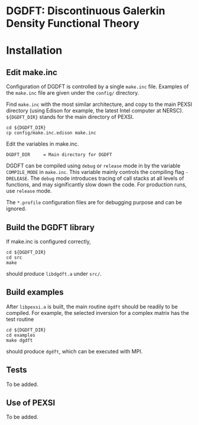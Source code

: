 DGDFT: Discontinuous Galerkin Density Functional Theory 
=======================================================

Installation       
============


Edit make.inc
-------------

Configuration of DGDFT is controlled by a single `make.inc` file.
Examples of the `make.inc` file are given under the `config/` directory.

Find `make.inc` with the most similar architecture, and copy to the main
PEXSI directory (using Edison for example, the latest Intel computer
at NERSC).  `${DGDFT_DIR}` stands for the main directory of PEXSI.

    cd ${DGDFT_DIR}
    cp config/make.inc.edison make.inc

Edit the variables in make.inc. 
    
    DGDFT_DIR     = Main directory for DGDFT

DGDFT can be compiled using `debug` or `release` mode in
by the variable `COMPILE_MODE` in `make.inc`.  This variable mainly controls the
compiling flag `-DRELEASE`.  The `debug` mode introduces tracing of call
stacks at all levels of functions, and may significantly slow down the
code.  For production runs, use `release` mode.

The `*.profile` configuration files are for debugging purpose and
can be ignored.

Build the DGDFT library
------------------------

If make.inc is configured correctly,
    
    cd ${DGDFT_DIR}
    cd src
    make

should produce `libdgdft.a` under `src/`.

Build examples
--------------

After `libpexsi.a` is built, the main routine `dgdft` should be readily
to be compiled.  For example, the selected inversion for a complex
matrix has the test routine

    cd ${DGDFT_DIR}
    cd examples
    make dgdft

should produce `dgdft`, which can be executed with MPI.

Tests
-----

To be added.

Use of PEXSI
------------

To be added.
